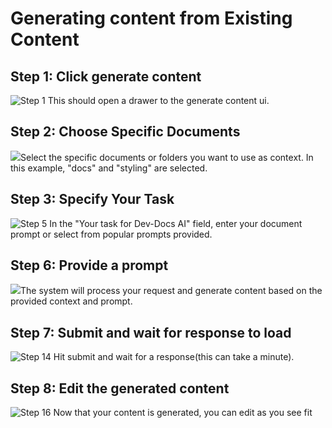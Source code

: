 # Generating content from Existing Content

## Step 1: Click generate content

![Step 1](/img/generate_content_from_existing_content/step_1.png) This should open a drawer to the generate content ui.

## Step 2: Choose Specific Documents

![](/img/generate_content_from_existing_content/step_7.png)Select the specific documents or folders you want to use as context. In this example, "docs" and "styling" are selected.

## Step 3: Specify Your Task

![Step 5](/img/generate_content_from_existing_content/step_5.png) In the "Your task for Dev-Docs AI" field, enter your document prompt or select from popular prompts provided.

## Step 6: Provide a prompt

![](/img/generate_content_from_existing_content/step_12.png)The system will process your request and generate content based on the provided context and prompt.

## Step 7: Submit and wait for response to load

![Step 14](/img/generate_content_from_existing_content/step_14.png) Hit submit and wait for a response(this can take a minute).

## Step 8: Edit the generated content

![Step 16](/img/generate_content_from_existing_content/step_16.png) Now that your content is generated, you can edit as you see fit
